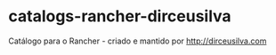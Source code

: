 # catalogs-rancher-dirceusilva
Catálogo para o Rancher - criado e mantido por http://dirceusilva.com
